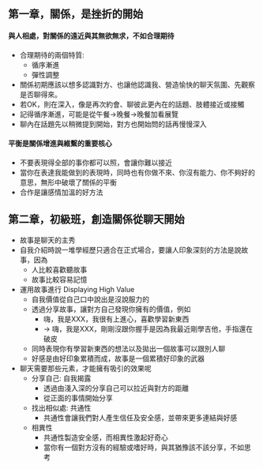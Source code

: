 ## 第一章，關係，是挫折的開始
#### 與人相處，對關係的遠近與其無欲無求，不如合理期待
* 合理期待的兩個特質:
	* 循序漸進
	* 彈性調整
* 關係初期應該以想多認識對方、也讓他認識我、營造愉快的聊天氛圍、先觀察是否聊得來。
* 若OK，則在深入，像是再次約會、聊彼此更內在的話題、肢體接近或接觸
* 記得循序漸進，可能是從午餐->晚餐->晚餐加看展覽
* 聊內在話題先以稍微提到開始，對方也開始問的話再慢慢深入
#### 平衡是關係增進與維繫的重要核心
* 不要表現得全部的事你都可以照，會讓你難以接近
* 當你在表達我能做到的表現時，同時也有你做不來、你沒有能力、你不夠好的意思，無形中破壞了關係的平衡
* 合作是讓感情加溫的好方法
## 第二章，初級班，創造關係從聊天開始
* 故事是聊天的主秀
* 自我介紹時說一堆學經歷只適合在正式場合，要讓人印象深刻的方法是說故事，因為
	* 人比較喜歡聽故事
	* 故事比較容易記憶
* 運用故事進行 Displaying High Value
	* 自我價值從自己口中說出是沒說服力的
	* 透過分享故事，讓對方自己發現你擁有的價值，例如
		* 嗨，我是XXX，我很有上進心，喜歡學習新東西
		* -> 嗨，我是XXX，剛剛沒跟你握手是因為我最近剛學吉他，手指還在破皮
	* 同時表現你有學習新東西的想法以及拋出一個故事可以跟別人聊
	* 好感是由好印象累積而成，故事是一個累積好印象的武器
* 聊天需要那些元素，才能擁有吸引的效果呢
	* 分享自己: 自我揭露
		* 透過由淺入深的分享自己可以拉近與對方的距離
		* 從正面的事情開始分享
	* 找出相似處: 共通性
		* 共通性會讓我們對人產生信任及安全感，並帶來更多連結與好感
	* 相異性
		* 共通性製造安全感，而相異性激起好奇心
		* 當你有一個對方沒有的經驗或嗜好時，與其猶豫該不該分享，不如思考
<!--stackedit_data:
eyJoaXN0b3J5IjpbLTE1MDAxNDAwLC0xMDkwNDg5ODIxLC0xNj
IzNjY4MzI4LC0xMDIyOTE4MTc5LC0xNjc5NjYxNTkzXX0=
-->